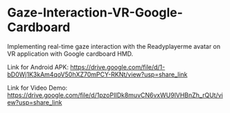 # Gaze-Interaction-VR-Google-Cardboard
 Implementing real-time gaze interaction with the Readyplayerme avatar on VR application with Google cardboard HMD.
 
 Link for Android APK: https://drive.google.com/file/d/1-bD0Wj1K3kAm4qoV50hXZ70mPCY-RKNt/view?usp=share_link
 
 Link for Video Demo: https://drive.google.com/file/d/1pzoPIIDk8muvCN6vxWU9lVHBnZh_rQUt/view?usp=share_link
